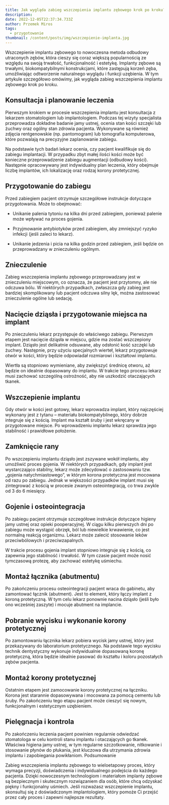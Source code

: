 ```yaml
---
title: Jak wygląda zabieg wszczepienia implantu zębowego krok po kroku?
description: 
date: 2022-12-05T22:37:34.733Z
author: Przemek Miros
tags: 
  - przygotowanie
thumbnail: /content/posts/img/wszczepienie-implanta.jpg
---
```


Wszczepienie implantu zębowego to nowoczesna metoda odbudowy utraconych zębów, która cieszy się coraz większą popularnością ze względu na swoją trwałość, funkcjonalność i estetykę. Implanty zębowe są trwałymi, biokompatybilnymi konstrukcjami, które zastępują korzeń zęba, umożliwiając odtworzenie naturalnego wyglądu i funkcji uzębienia. W tym artykule szczegółowo omówimy, jak wygląda zabieg wszczepienia implantu zębowego krok po kroku.

## Konsultacja i planowanie leczenia

Pierwszym krokiem w procesie wszczepienia implantu jest konsultacja z lekarzem stomatologiem lub implantologiem. Podczas tej wizyty specjalista przeprowadza dokładne badanie jamy ustnej, ocenia stan kości szczęki lub żuchwy oraz ogólny stan zdrowia pacjenta. Wykonywane są również zdjęcia rentgenowskie (np. pantomogram) lub tomografia komputerowa, które pozwalają na precyzyjne zaplanowanie zabiegu.

Na podstawie tych badań lekarz ocenia, czy pacjent kwalifikuje się do zabiegu implantacji. W przypadku zbyt małej ilości kości może być konieczne przeprowadzenie zabiegu augmentacji (odbudowy kości). Następnie opracowywany jest indywidualny plan leczenia, który obejmuje liczbę implantów, ich lokalizację oraz rodzaj korony protetycznej.

## Przygotowanie do zabiegu

Przed zabiegiem pacjent otrzymuje szczegółowe instrukcje dotyczące przygotowania. Może to obejmować:

* Unikanie palenia tytoniu na kilka dni przed zabiegiem, ponieważ palenie może wpływać na proces gojenia.

* Przyjmowanie antybiotyków przed zabiegiem, aby zmniejszyć ryzyko infekcji (jeśli zaleci to lekarz).

* Unikanie jedzenia i picia na kilka godzin przed zabiegiem, jeśli będzie on przeprowadzany w znieczuleniu ogólnym.

## Znieczulenie

Zabieg wszczepienia implantu zębowego przeprowadzany jest w znieczuleniu miejscowym, co oznacza, że pacjent jest przytomny, ale nie odczuwa bólu. W niektórych przypadkach, zwłaszcza gdy zabieg jest bardziej skomplikowany lub pacjent odczuwa silny lęk, można zastosować znieczulenie ogólne lub sedację.

## Nacięcie dziąsła i przygotowanie miejsca na implant

Po znieczuleniu lekarz przystępuje do właściwego zabiegu. Pierwszym etapem jest nacięcie dziąsła w miejscu, gdzie ma zostać wszczepiony implant. Dziąsło jest delikatnie odsuwane, aby odsłonić kość szczęki lub żuchwy. Następnie, przy użyciu specjalnych wierteł, lekarz przygotowuje otwór w kości, który będzie odpowiadał rozmiarowi i kształtowi implantu.

Wiertła są stopniowo wymieniane, aby zwiększyć średnicę otworu, aż będzie on idealnie dopasowany do implantu. W trakcie tego procesu lekarz musi zachować szczególną ostrożność, aby nie uszkodzić otaczających tkanek.

## Wszczepienie implantu

Gdy otwór w kości jest gotowy, lekarz wprowadza implant, który najczęściej wykonany jest z tytanu – materiału biokompatybilnego, który dobrze integruje się z kością. Implant ma kształt śruby i jest wkręcany w przygotowane miejsce. Po wprowadzeniu implantu lekarz sprawdza jego stabilność i prawidłowe położenie.

## Zamknięcie rany

Po wszczepieniu implantu dziąsło jest zszywane wokół implantu, aby umożliwić proces gojenia. W niektórych przypadkach, gdy implant jest wystarczająco stabilny, lekarz może zdecydować o zastosowaniu tzw. „gojenia natychmiastowego”, w którym korona protetyczna jest mocowana od razu po zabiegu. Jednak w większości przypadków implant musi się zintegrować z kością w procesie zwanym osteointegracją, co trwa zwykle od 3 do 6 miesięcy.

## Gojenie i osteointegracja

Po zabiegu pacjent otrzymuje szczegółowe instrukcje dotyczące higieny jamy ustnej oraz opieki pooperacyjnej. W ciągu kilku pierwszych dni po zabiegu może wystąpić obrzęk, ból lub niewielkie krwawienie, co jest normalną reakcją organizmu. Lekarz może zalecić stosowanie leków przeciwbólowych i przeciwzapalnych.

W trakcie procesu gojenia implant stopniowo integruje się z kością, co zapewnia jego stabilność i trwałość. W tym czasie pacjent może nosić tymczasową protezę, aby zachować estetykę uśmiechu.

## Montaż łącznika (abutmentu)

Po zakończeniu procesu osteointegracji pacjent wraca do gabinetu, aby zamontować łącznik (abutment). Jest to element, który łączy implant z koroną protetyczną. W tym celu lekarz ponownie nacina dziąsło (jeśli było ono wcześniej zaszyte) i mocuje abutment na implancie.

## Pobranie wycisku i wykonanie korony protetycznej

Po zamontowaniu łącznika lekarz pobiera wycisk jamy ustnej, który jest przekazywany do laboratorium protetycznego. Na podstawie tego wycisku technik dentystyczny wykonuje indywidualnie dopasowaną koronę protetyczną, która będzie idealnie pasować do kształtu i koloru pozostałych zębów pacjenta.

## Montaż korony protetycznej

Ostatnim etapem jest zamocowanie korony protetycznej na łączniku. Korona jest starannie dopasowywana i mocowana za pomocą cementu lub śruby. Po zakończeniu tego etapu pacjent może cieszyć się nowym, funkcjonalnym i estetycznym uzębieniem.

## Pielęgnacja i kontrola

Po zakończeniu leczenia pacjent powinien regularnie odwiedzać stomatologa w celu kontroli stanu implantu i otaczających go tkanek. Właściwa higiena jamy ustnej, w tym regularne szczotkowanie, nitkowanie i stosowanie płynów do płukania, jest kluczowa dla utrzymania zdrowia implantu i zapobiegania powikłaniom.
Podsumowanie

Zabieg wszczepienia implantu zębowego to wieloetapowy proces, który wymaga precyzji, doświadczenia i indywidualnego podejścia do każdego pacjenta. Dzięki nowoczesnym technologiom i materiałom implanty zębowe są bezpiecznym i skutecznym rozwiązaniem dla osób, które chcą odzyskać piękny i funkcjonalny uśmiech. Jeśli rozważasz wszczepienie implantu, skonsultuj się z doświadczonym implantologiem, który pomoże Ci przejść przez cały proces i zapewni najlepsze rezultaty.